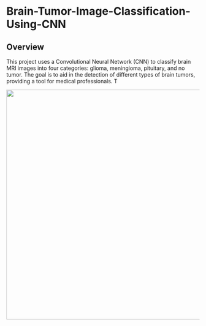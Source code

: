 # Brain-Tumor-Image-Classification-Using-CNN

## Overview

This project uses a Convolutional Neural Network (CNN) to classify brain MRI images into four categories: glioma, meningioma, pituitary, and no tumor. The goal is to aid in the detection of different types of brain tumors, providing a tool for medical professionals. T

<img src="[![Tr-no_0019 (1)](https://github.com/user-attachments/assets/db4616a5-8ffc-4107-8376-b2a8fbfcf924)]" width="600" />

